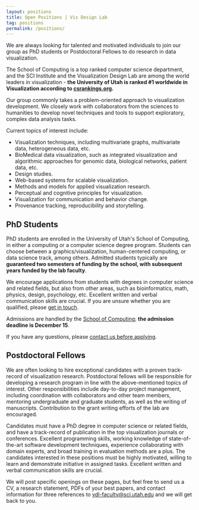 ```yaml
---
layout: positions
title: Open Positions | Vis Design Lab
tag: positions
permalink: /positions/
---
```


We are always looking for talented and motivated individuals to join our group as PhD students or Postdoctoral Fellows to do research in data visualization. 

The School of Computing is a top ranked computer science department, and the SCI Institute and the Visualization Design Lab are among the world leaders in visualization - **the University of Utah is ranked #1 worldwide in Visualization according to [csrankings.org](http://csrankings.org/#/fromyear/2007/toyear/2018/index?visualization).** 

Our group commonly takes a problem-oriented approach to visualization development. We closely work with collaborators from the sciences to humanities to develop novel techniques and tools to support exploratory, complex data analysis tasks.

Current topics of interest include: 

 * Visualization techniques, including multivariate graphs, multivariate data, heterogeneous data, etc.
 * BioMedical data visualization, such as integrated visualization and algorithmic approaches for genomic data, biological networks, patient data, etc.
 * Design studies.
 * Web-based systems for scalable visualization.
 * Methods and models for applied visualization research.
 * Perceptual and cognitive principles for visualization.
 * Visualization for communication and behavior change.
 * Provenance tracking, reproducibility and storytelling. 


## PhD Students

PhD students are enrolled in the University of Utah's School of Computing, in either a computing or a computer science degree program. Students can choose between a graphics/visualization, human-centered computing, or data science track, among others. Admitted students typically are **guaranteed two semesters of funding by the school, with subsequent years funded by the lab faculty**. 

We encourage applications from students with degrees in computer science and related fields, but also from other areas, such as bioinformatics, math, physics, design, psychology, etc. Excellent written and verbal communication skills are crucial. If you are unsure whether you are qualified, please [get in touch](mailto:vdl-faculty@sci.utah.edu).  

Admissions are handled by the [School of Computing](http://www.cs.utah.edu/graduate/admissions/); **the admission deadline is December 15**. 

If you have any questions, please [contact us before applying](mailto:vdl-faculty@sci.utah.edu).  

## Postdoctoral Fellows

We are often looking to hire exceptional candidates with a proven track-record of visualization research. Postdoctoral fellows will be responsible for developing a research program in line with the above-mentioned topics of interest. Other responsibilities include day-to-day project management, including coordination with collaborators and other team members, mentoring undergraduate and graduate students, as well as the writing of manuscripts. Contribution to the grant writing efforts of the lab are encouraged.

Candidates must have a PhD degree in computer science or related fields, and have a track-record of publication in the top visualization journals or conferences. Excellent programming skills, working knowledge of state-of-the-art software development techniques, experience collaborating with domain experts, and broad training in evaluation methods are a plus. The candidates interested in these positions must be highly motivated, willing to learn and demonstrate initiative in assigned tasks. Excellent written and verbal communication skills are crucial.

We will post specific openings on these pages, but feel free to send us a CV, a research statement, PDFs of your best papers, and contact information for three references to [vdl-faculty@sci.utah.edu](mailto:vdl-faculty@sci.utah.edu) and we will get back to you.
